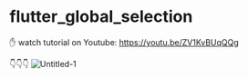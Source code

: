 # flutter_global_selection

✋
watch tutorial on Youtube: https://youtu.be/ZV1KvBUqQQg

👇👇👇
![Untitled-1](https://user-images.githubusercontent.com/78899995/188808903-3e750274-b60e-4143-aa4d-f487042261fa.jpg)
